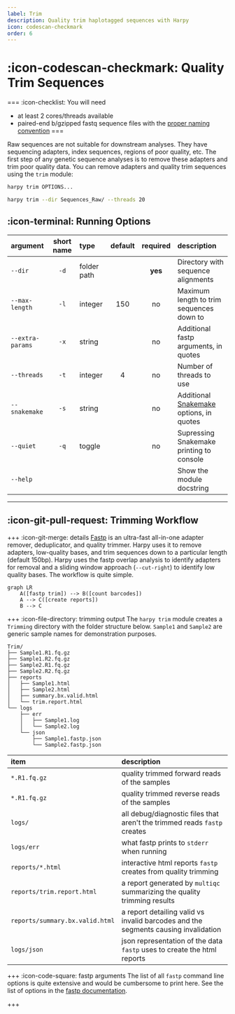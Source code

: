 ```yaml
---
label: Trim
description: Quality trim haplotagged sequences with Harpy
icon: codescan-checkmark
order: 6
---
```


# :icon-codescan-checkmark: Quality Trim Sequences
===  :icon-checklist: You will need
- at least 2 cores/threads available
- paired-end b/gzipped fastq sequence files with the [proper naming convention](../dataformat/#naming-conventions)
===

Raw sequences are not suitable for downstream analyses. They have sequencing adapters,
index sequences, regions of poor quality, etc. The first step of any genetic sequence
analyses is to remove these adapters and trim poor quality data. You can remove adapters
and quality trim sequences using the `trim` module:

```bash usage
harpy trim OPTIONS... 
```

```bash example
harpy trim --dir Sequences_Raw/ --threads 20 
```

## :icon-terminal: Running Options
| argument         | short name | type        | default | required | description                                                                                     |
|:-----------------|:----------:|:------------|:-------:|:--------:|:------------------------------------------------------------------------------------------------|
| `--dir`          |    `-d`    | folder path |         | **yes**  | Directory with sequence alignments                                                              |
| `--max-length`   |    `-l`    | integer     |   150   |    no    | Maximum length to trim sequences down to                                                        |
| `--extra-params` |    `-x`    | string      |         |    no    | Additional fastp arguments, in quotes                                                           |
| `--threads`      |    `-t`    | integer     |    4    |    no    | Number of threads to use                                                                        |
| `--snakemake`    |    `-s`    | string      |         |    no    | Additional [Snakemake](../snakemake/#adding-snakamake-parameters) options, in quotes |
| `--quiet`        |    `-q`    | toggle      |         |    no    | Supressing Snakemake printing to console                                                        |
| `--help`         |            |             |         |          | Show the module docstring                                                                       |

---
## :icon-git-pull-request: Trimming Workflow
+++ :icon-git-merge: details
[Fastp](https://github.com/OpenGene/fastp) is an ultra-fast all-in-one adapter remover, deduplicator, 
and quality trimmer. Harpy uses it to remove adapters, low-quality bases, and trim sequences down to a particular
length (default 150bp). Harpy uses the fastp overlap analysis to identify adapters for removal and a sliding window
approach (`--cut-right`) to identify low quality bases. The workflow is quite simple.

```mermaid
graph LR
    A([fastp trim]) --> B([count barcodes])
    A --> C([create reports])
    B --> C
```

+++ :icon-file-directory: trimming output
The `harpy trim` module creates a `Trimming` directory with the folder structure below. `Sample1` and `Sample2` are generic sample names for demonstration purposes.
```
Trim/
├── Sample1.R1.fq.gz
├── Sample1.R2.fq.gz
├── Sample2.R1.fq.gz
├── Sample2.R2.fq.gz
├── reports
│   ├── Sample1.html
│   ├── Sample2.html
│   ├── summary.bx.valid.html
│   └── trim.report.html
└── logs
    ├── err
    │   ├── Sample1.log
    │   └── Sample2.log
    └── json
        ├── Sample1.fastp.json
        └── Sample2.fastp.json
```
| item                            | description                                                                        |
|:--------------------------------|:-----------------------------------------------------------------------------------|
| `*.R1.fq.gz`                    | quality trimmed forward reads of the samples                                       |
| `*.R1.fq.gz`                    | quality trimmed reverse reads of the samples                                       |
| `logs/`                         | all debug/diagnostic files that aren't the trimmed reads `fastp` creates           |
| `logs/err`                      | what fastp prints to `stderr` when running                                         |
| `reports/*.html`                | interactive html reports `fastp` creates from quality trimming                     |
| `reports/trim.report.html`      | a report generated by `multiqc` summarizing the quality trimming results           |
| `reports/summary.bx.valid.html` | a report detailing valid vs invalid barcodes and the segments causing invalidation |
| `logs/json`                     | json representation of the data `fastp` uses to create the html reports            |

+++ :icon-code-square: fastp arguments
The list of all `fastp` command line options is quite extensive and would
be cumbersome to print here. See the list of options in the [fastp documentation](https://github.com/OpenGene/fastp).

+++
